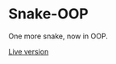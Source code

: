 # Snake-OOP

One more snake, now in OOP.

<a href="https://fairlytales.github.io/Snake-OOP">Live version</a>
 
